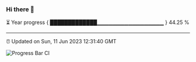 ### Hi there 👋

⏳ Year progress { █████████████▁▁▁▁▁▁▁▁▁▁▁▁▁▁▁▁▁ } 44.25 %

---

⏰ Updated on Sun, 11 Jun 2023 12:31:40 GMT

![Progress Bar CI](https://github.com/ZhaoGui/ZhaoGui/workflows/Progress%20Bar%20CI/badge.svg)

